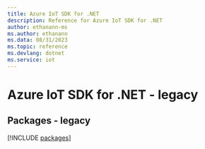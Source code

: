 ```yaml
---
title: Azure IoT SDK for .NET
description: Reference for Azure IoT SDK for .NET
author: ethanann-ms
ms.author: ethanann
ms.data: 08/31/2023
ms.topic: reference
ms.devlang: dotnet
ms.service: iot
---
```

# Azure IoT SDK for .NET - legacy
## Packages - legacy
[!INCLUDE [packages](iot-index.md)]
